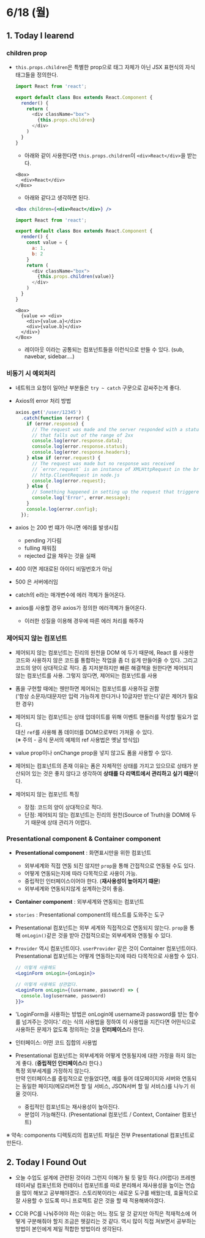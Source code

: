 # 6/18 (월)

## 1. Today I learend

### **children prop**
- `this.props.children`은 특별한 prop으로 태그 자체가 아닌 JSX 표현식의 자식 태그들을 정의한다.

  ```js
  import React from 'react';

  export default class Box extends React.Component {
    render() {
      return (
        <div className="box">
          {this.props.children}
        </div>
      )
    }
  }
  ```

  - 아래와 같이 사용한다면 `this.props.children`이 `<div>React</div>`을 받는다.

  ```JSX
  <Box>
    <div>React</div>
  </Box>
  ```

  - 아래와 같다고 생각하면 된다.

  ```jsx
  <Box children={<div>React</div>} />
  ```

  ```js
  import React from 'react';

  export default class Box extends React.Component {
    render() {
      const value = {
        a: 1,
        b: 2
      }
      return (
        <div className="box">
          {this.props.children(value)}
        </div>
      )
    }
  }
  ```

  ```JSX
  <Box>
    {value => <div>
      <div>{value.a}</div>
      <div>{value.b}</div>
    </div>}
  </Box>
  ```

  - 레이아웃 이라는 공통되는 컴포넌트들을 이런식으로 만들 수 있다. (sub, navebar, sidebar....)

### **비동기 시 예외처리**
- 네트워크 요청이 일어난 부분들은 `try ~ catch` 구문으로 감싸주는게 좋다.

- Axios의 error 처리 방법
  ```js
  axios.get('/user/12345')
    .catch(function (error) {
      if (error.response) {
        // The request was made and the server responded with a status code
        // that falls out of the range of 2xx
        console.log(error.response.data);
        console.log(error.response.status);
        console.log(error.response.headers);
      } else if (error.request) {
        // The request was made but no response was received
        // `error.request` is an instance of XMLHttpRequest in the browser and an instance of
        // http.ClientRequest in node.js
        console.log(error.request);
      } else {
        // Something happened in setting up the request that triggered an Error
        console.log('Error', error.message);
      }
      console.log(error.config);
    });
  ```

- axios 는 200 번 떄가 아니면 에러를 발생시킴
  - pending 기다림
  - fulling 채워짐
  - rejected 값을 채우는 것을 실패
- 400 이면 제대로된 아이디 비밀번호가 아님
- 500 은 서버에러임   

- catch의 e라는 매개변수에 에러 객체가 들어온다.  
- axios를 사용할 경우 axios가 정의한 에러객체가 들어온다.  
  - 이러한 성질을 이용해 경우에 따른 에러 처리를 해주자  

### **제어되지 않는 컴포넌트**
- 제어되지 않는 컴포넌트는 진리의 원천을 DOM 에 두기 때문에, React 를 사용한 코드와 사용하지 않은 코드를 통합하는 작업을 좀 더 쉽게 만들어줄 수 있다.
그리고 코드의 양이 상대적으로 적다. 좀 지저분하지만 빠른 해결책을 원한다면 제어되지 않는 컴포넌트를 사용. 그렇지 않다면, 제어되는 컴포넌트를 사용

- 폼을 구현할 때에는 웬만하면 제어되는 컴포넌트를 사용하길 권함  
('항상 소문자/대문자만 입력 가능하게 한다거나 10글자만 받는다'같은 제어가 필요한 경우)  

- 제어되지 않는 컴포넌트는 상태 업데이트를 위해 이벤트 핸들러를 작성할 필요가 없다.  
대신 `ref`를 사용해 폼 데이터를 DOM으로부터 가져올 수 있다.  
(※ 주의 - 공식 문서의 예제의 ref 사용법은 옛날 방식임)

- value prop이나 onChange prop을 넣지 않고도 폼을 사용할 수 있다.

- 제어되는 컴포넌트의 존재 이유는 폼은 자체적인 상태를 가지고 있으므로 상태가 분산되어 있는 것은 좋지 않다고 생각하여 **상태를 다 리액트에서 관리하고 싶기 때문**이다.  

- 제어되지 않는 컴포넌트 특징
  + 장점: 코드의 양이 상대적으로 적다.
  + 단점: 제어되지 않는 컴포넌트는 진리의 원천(Source of Truth)을 DOM에 두기 때문에 상태 관리가 어렵다. 

### **Presentational component & Container component**
- **Presentational component** : 화면표시만을 위한 컴포넌트 
  - 외부세계와 직접 연동 되진 않지만 `prop`을 통해 간접적으로 연동될 수도 있다.
  - 어떻게 연동되는지에 따라 다목적으로 사용이 가능.
  - 중립적인 인터페이스이어야 한다. (**재사용성이 높아지기 떄문**)
  - 외부세계와 연동되지않게 설계하는것이 좋음.
- **Container component** : 외부세계와 연동되는 컴포넌트 

- `stories` : Presentational component의 테스트를 도와주는 도구

- Presentational 컴포넌트는 외부 세계와 직접적으로 연동되지 않는다. `prop`을 통해 `onLogin()`같은 것을 받아 간접적으로는 외부세계와 연동될 수 있다. 

- `Provider` 역시 컴포넌트이다. `userProvider` 같은 것이 Container 컴포넌트이다.  
Presentational 컴포넌트는 어떻게 연동하는지에 따라 다목적으로 사용할 수 있다.

  ```jsx
  // 이렇게 사용해도
  <LoginForm onLogin={onLogin}>
  ```
  ```jsx
  // 이렇게 사용해도 상관없다.
  <LoginForm onLogin={(username, password) => {
    console.log(username, password)
  }}>
  ```
- 'LoginForm을 사용하는 방법은 onLogin에 username과 password를 받는 함수를 넘겨주는 것이다.' 라는 식의 사용법을 정하여 이 사용법을 지킨다면 어떤식으로 사용하든 문제가 없도록 정의하는 것을 **인터페이스**라 한다.

- 인터페이스: 어떤 코드 집합의 사용법

- Presentational 컴포넌트는 외부세계와 어떻게 연동될지에 대한 가정을 하지 않는게 좋다. (**중립적인 인터페이스**라 한다.)   
특정 외부세계를 가정하지 않는다.  
만약 인터페이스를 중립적으로 만들었다면, 예를 들어 데모페이지와 서버와 연동되는 동일한 페이지(메모리버전 할 일 서비스, JSON서버 할 일 서비스)를 나누기 쉬울 것이다.

  + 중립적인 컴포넌트는 재사용성이 높아진다. 
  + 분업이 가능해진다. (Presentational 컴포넌트 / Context, Container 컴포넌트)

※ 약속: components 디렉토리의 컴포넌트 파일은 전부 Presentational 컴포넌트로 만든다.

## 2. Today I Found Out

- 오늘 수업도 설계에 관련된 것이라 그런지 이해가 될 듯 말듯 하다.(어렵다)
프레젠테이셔널 컴포넌트와 컨테이너 컴포넌트를 따로 분리해서 재사용성을 높이는 연습을 많이 해보고 공부해야겠다. 스토리북이라는 새로운 도구를 배웠는데, 효율적으로 잘 사용할 수 있도록 미니 프로젝트 같은 것을 할 때 적용해봐야겠다.  

- CC와 PC를 나눠주어야 하는 이유는 어느 정도 알 것 같지만 아직은 적재적소에 어떻게 구분해줘야 할지 조금은 헷갈리는 것 같다. 역시 많이 직접 쳐보면서 공부하는 방법이 본인에게 제일 적합한 방법이라 생각된다.